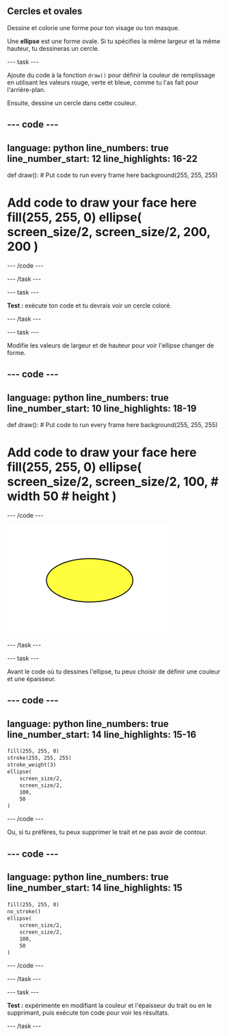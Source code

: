 ## Cercles et ovales

Dessine et colorie une forme pour ton visage ou ton masque.

Une **ellipse** est une forme ovale. Si tu spécifies la même largeur et la même hauteur, tu dessineras un cercle.

--- task ---

Ajoute du code à la fonction `draw()` pour définir la couleur de remplissage en utilisant les valeurs rouge, verte et bleue, comme tu l'as fait pour l'arrière-plan.

Ensuite, dessine un cercle dans cette couleur.

--- code ---
---
language: python line_numbers: true line_number_start: 12
line_highlights: 16-22
---

def draw(): # Put code to run every frame here background(255, 255, 255)  
# Add code to draw your face here fill(255, 255, 0) ellipse( screen_size/2, screen_size/2, 200, 200 )

--- /code ---

--- /task ---

--- task ---

**Test :** exécute ton code et tu devrais voir un cercle coloré.

--- /task ---

--- task ---

Modifie les valeurs de largeur et de hauteur pour voir l'ellipse changer de forme.

--- code ---
---
language: python line_numbers: true line_number_start: 10
line_highlights: 18-19
---

def draw(): # Put code to run every frame here background(255, 255, 255)  
# Add code to draw your face here fill(255, 255, 0) ellipse( screen_size/2, screen_size/2, 100, # width 50   # height )

--- /code ---

![Une ellipse jaune plus large que haute.](images/change_shape.png)

--- /task ---

--- task ---

Avant le code où tu dessines l'ellipse, tu peux choisir de définir une couleur et une épaisseur.


--- code ---
---
language: python line_numbers: true line_number_start: 14
line_highlights: 15-16
---

    fill(255, 255, 0) 
    stroke(255, 255, 255)  
    stroke_weight(3)
    ellipse(
        screen_size/2, 
        screen_size/2, 
        100, 
        50
    )

--- /code ---

Ou, si tu préfères, tu peux supprimer le trait et ne pas avoir de contour.

--- code ---
---
language: python line_numbers: true line_number_start: 14
line_highlights: 15
---

    fill(255, 255, 0) 
    no_stroke()
    ellipse(
        screen_size/2, 
        screen_size/2, 
        100, 
        50
    )

--- /code ---

--- /task ---

--- task ---

**Test :** expérimente en modifiant la couleur et l'épaisseur du trait ou en le supprimant, puis exécute ton code pour voir les résultats.

--- /task ---